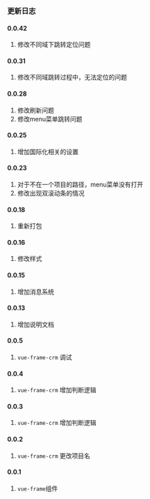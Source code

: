 ### 更新日志

#### 0.0.42
1. 修改不同域下跳转定位问题

#### 0.0.31
1. 修改不同域跳转过程中，无法定位的问题

#### 0.0.28
1. 修改刷新问题
2. 修改menu菜单跳转问题

#### 0.0.25
1. 增加国际化相关的设置

#### 0.0.23
1. 对于不在一个项目的路径，menu菜单没有打开
2. 修改出现双滚动条的情况

#### 0.0.18
1. 重新打包

#### 0.0.16
1. 修改样式

#### 0.0.15
1. 增加消息系统

#### 0.0.13
1. 增加说明文档

#### 0.0.5
1. `vue-frame-crm` 调试

#### 0.0.4
1. `vue-frame-crm` 增加判断逻辑

#### 0.0.3
1. `vue-frame-crm` 增加判断逻辑

#### 0.0.2
1. `vue-frame-crm` 更改项目名

#### 0.0.1
1. `vue-frame`组件
